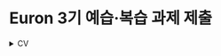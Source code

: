 # Euron 3기 예습·복습 과제 제출

<details>
<summary>CV</summary>
<div markdown="1">       

<br />  
  
| 주차 | 내용         | 발표자                       | 발표자료 |
| ---- | ------------ | ---------------------------- | -------- |
|  7   |cs231n 7강 ||김나은, 백승민 [📚]()    |



## Assignment
  
### 📍 7주차 예습과제 (~10/10)
 1️⃣ cs231n 7강을 수강하고, 요약 및 정리한 내용을 깃허브에 업로드
    (선택) 질문 사항이나 공유하고 싶은 내용은 'Ewha-Euron/2022-2-Euron-CV' issue에 추가

 
### 예습과제 제출 방법
  
> 해당 파일을 `master` branch에 업로드하신 후 해당 `master`  branch에서  `pull request` 를 진행해주세요.
  
### 📍 복습과제 (~10/10)
 1️⃣ 'https://cs231n.github.io/assignments2021/assignment1/'의 'Q5: Higher Level Representations: Image Features "features.ipynb"'를 완료한 후, '.py'파일로 변환하여 제출해주세요. (모든 cell을 하나의 py파일에 합쳐주세요.)
  
  - 파일명: "features.py"
  
### 복습과제 제출 방법
  
> 해당 파일을 `Week_7` branch에 업로드하신 후 해당 `Week_6`  branch에서  `pull request` 를 진행해주세요.

  
## Due 
  
📍 예습과제
  - **10월 10일**까지 제출합니다.
  
📍 복습과제
  - **10월 10일**까지 제출합니다.


<details>
<summary>DS</summary>
<div markdown="1">       

<br />  
  
| 주차 | 내용         | 발표자                       | 발표자료 |
| ---- | ------------ | ---------------------------- | -------- |
|  7   |파이썬머신러닝완벽가이드 6장 |여채윤, 이가영, 조혜빈| [📚]()    |



## Assignment

> 매주 예습 과제와 복습 과제가 주어집니다. 
  
### 📍 예습과제 (~10/10)
 1️⃣ 파이썬 머신러닝 완벽 가이드 6장을 필사하여 주피터나 구글 코랩으로 실행한 실습 코드들을 ipynb 형식으로 정리

 
### 예습과제 제출 방법
  
> 해당 파일을 `master` branch에 업로드하신 후 해당 `master`  branch에서  `pull request` 를 진행해주세요.
  
- 과제 제출 방법
    - 레포: (origin) username/2022-2-Euron-Study-Assignments
    - 브랜치: `master`
    - 해당 주차 브랜치에 과제 업로드하고 Pull Request, 이때 label은 `DS` , `예습과제`
  
### 📍 복습과제 (~10/10)
  - 아래 두 개의 노트북 중 하나를 골라 세션 내용과 함께 정리 및 필사해 pdf 혹은 ipynb 파일로 제출해주세요
    * [House Prices Prediction using Pycaret](https://www.kaggle.com/code/teampycaret/house-prices-prediction-using-pycaret)
    * [Stacked Regressions : Top 4% on LeaderBoard](https://www.kaggle.com/code/serigne/stacked-regressions-top-4-on-leaderboard)
  
### 복습과제 제출 방법
  
> 해당 파일을 `Week_7` branch에 업로드하신 후 해당 `Week_6`  branch에서  `pull request` 를 진행해주세요.
  
- 과제 제출 방법
    - 레포: (origin) username/2022-2-Euron-Study-Assignments
    - 브랜치: `Week_7`
    - 해당 주차 브랜치에 과제 업로드하고 Pull Request, 이때 label은 `DS` , `복습과제`

  
## Due 
  
📍 예습과제
  - **10월 10일**까지 제출합니다.
  
📍 복습과제
  - **10월 10일**까지 제출합니다.
  
